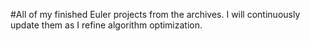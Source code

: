 #All of my finished Euler projects from the archives. I will continuously update them as I refine algorithm optimization.

